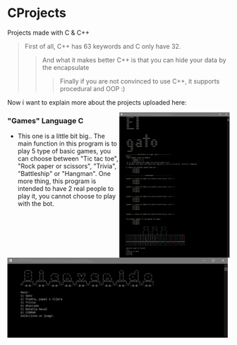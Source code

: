 # CProjects
Projects made with C &amp; C++ 

> First of all, C++ has 63 keywords and C only have 32.
>> And what it makes better C++ is that you can hide your data by the encapsulate
>>> Finally if you are not convinced to use C++, it supports procedural and OOP :)

Now i want to explain more about the projects uploaded here:

<img src="https://github.com/Art3mis7082/CProjects/blob/main/Tictactoe.PNG" width="250px" align="right">

### "Games" Language C ###
  - This one is a little bit big.. The main function in this program is to play 5 type of basic games, you can choose between "Tic tac toe", "Rock paper or scissors", "Trivia", "Battleship" or "Hangman". One more thing, this program is intended to have 2 real people to play it, you cannot choose to play with the bot. 

<img src="https://github.com/Art3mis7082/CProjects/blob/main/ttt.PNG" width="500px" align="center">

 
